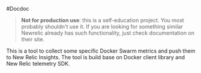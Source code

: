 #Docdoc


> **Not for production use**: this is a self-education project. You most probably shouldn't use it. If you are looking for something similar Newrelic already has such functionality, just check documentation on their site.

This is a tool to collect some specific Docker Swarm metrics and push them to New Relic Insights. 
The tool is build base on Docker client library and New Relic telemetry SDK.
